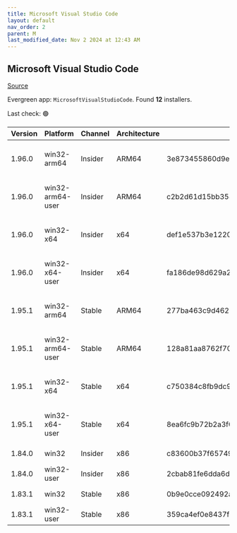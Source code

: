 ```yaml
---
title: Microsoft Visual Studio Code
layout: default
nav_order: 2
parent: M
last_modified_date: Nov 2 2024 at 12:43 AM
---
```


## Microsoft Visual Studio Code

[Source](https://code.visualstudio.com)

Evergreen app: `MicrosoftVisualStudioCode`. Found **12** installers.

Last check: 🟢

| Version | Platform         | Channel | Architecture | Sha256                                                           | URI                                                                                                                                                                                                                                                                                                            |
| ------- | ---------------- | ------- | ------------ | ---------------------------------------------------------------- | -------------------------------------------------------------------------------------------------------------------------------------------------------------------------------------------------------------------------------------------------------------------------------------------------------------- |
| 1.96.0  | win32-arm64      | Insider | ARM64        | 3e873455860d9ec0041b65ffc0c446db125dc76801bdedb2f78b52ded15f3058 | [https://vscode.download.prss.microsoft.com/dbazure/download/insider/19fabc20e35c89915c772116503a079554166a3f/VSCodeSetup-arm64-1.96.0-insider.exe](https://vscode.download.prss.microsoft.com/dbazure/download/insider/19fabc20e35c89915c772116503a079554166a3f/VSCodeSetup-arm64-1.96.0-insider.exe)         |
| 1.96.0  | win32-arm64-user | Insider | ARM64        | c2b2d61d15bb35881173ce6da9b07acbb947d8931bb51b13ae3b1c28c6b4a601 | [https://vscode.download.prss.microsoft.com/dbazure/download/insider/19fabc20e35c89915c772116503a079554166a3f/VSCodeUserSetup-arm64-1.96.0-insider.exe](https://vscode.download.prss.microsoft.com/dbazure/download/insider/19fabc20e35c89915c772116503a079554166a3f/VSCodeUserSetup-arm64-1.96.0-insider.exe) |
| 1.96.0  | win32-x64        | Insider | x64          | def1e537b3e1220bd3005b97847e80f1ea89a3b0eaa3bcd0f735ae695fda9ed2 | [https://vscode.download.prss.microsoft.com/dbazure/download/insider/19fabc20e35c89915c772116503a079554166a3f/VSCodeSetup-x64-1.96.0-insider.exe](https://vscode.download.prss.microsoft.com/dbazure/download/insider/19fabc20e35c89915c772116503a079554166a3f/VSCodeSetup-x64-1.96.0-insider.exe)             |
| 1.96.0  | win32-x64-user   | Insider | x64          | fa186de98d629a22bb9dd18135bfedf87ae46d9c8e685a23d86be825bf9c2d12 | [https://vscode.download.prss.microsoft.com/dbazure/download/insider/19fabc20e35c89915c772116503a079554166a3f/VSCodeUserSetup-x64-1.96.0-insider.exe](https://vscode.download.prss.microsoft.com/dbazure/download/insider/19fabc20e35c89915c772116503a079554166a3f/VSCodeUserSetup-x64-1.96.0-insider.exe)     |
| 1.95.1  | win32-arm64      | Stable  | ARM64        | 277ba463c9d4627e13729d6b9a99fe8b689aa44f28c03f4d7e44ae08927e2c87 | [https://vscode.download.prss.microsoft.com/dbazure/download/stable/65edc4939843c90c34d61f4ce11704f09d3e5cb6/VSCodeSetup-arm64-1.95.1.exe](https://vscode.download.prss.microsoft.com/dbazure/download/stable/65edc4939843c90c34d61f4ce11704f09d3e5cb6/VSCodeSetup-arm64-1.95.1.exe)                           |
| 1.95.1  | win32-arm64-user | Stable  | ARM64        | 128a81aa8762f70f7ef692fe5e30756ea6bd32b325840dd2a377364fb5ae76bb | [https://vscode.download.prss.microsoft.com/dbazure/download/stable/65edc4939843c90c34d61f4ce11704f09d3e5cb6/VSCodeUserSetup-arm64-1.95.1.exe](https://vscode.download.prss.microsoft.com/dbazure/download/stable/65edc4939843c90c34d61f4ce11704f09d3e5cb6/VSCodeUserSetup-arm64-1.95.1.exe)                   |
| 1.95.1  | win32-x64        | Stable  | x64          | c750384c8fb9dc929a120d0a9cc220a761d680f728b80aaa118406cf08aea93c | [https://vscode.download.prss.microsoft.com/dbazure/download/stable/65edc4939843c90c34d61f4ce11704f09d3e5cb6/VSCodeSetup-x64-1.95.1.exe](https://vscode.download.prss.microsoft.com/dbazure/download/stable/65edc4939843c90c34d61f4ce11704f09d3e5cb6/VSCodeSetup-x64-1.95.1.exe)                               |
| 1.95.1  | win32-x64-user   | Stable  | x64          | 8ea6fc9b72b2a3f0e67b35af71fba5d2218acbcc78fa8451796b69567b04cfba | [https://vscode.download.prss.microsoft.com/dbazure/download/stable/65edc4939843c90c34d61f4ce11704f09d3e5cb6/VSCodeUserSetup-x64-1.95.1.exe](https://vscode.download.prss.microsoft.com/dbazure/download/stable/65edc4939843c90c34d61f4ce11704f09d3e5cb6/VSCodeUserSetup-x64-1.95.1.exe)                       |
| 1.84.0  | win32            | Insider | x86          | c83600b37f65749ea9e16496847bbfd967dece2472cee7d8011ae719e2633c18 | [https://az764295.vo.msecnd.net/insider/0c36b92c82064882a228487040187cfc13669c0f/VSCodeSetup-ia32-1.84.0-insider.exe](https://az764295.vo.msecnd.net/insider/0c36b92c82064882a228487040187cfc13669c0f/VSCodeSetup-ia32-1.84.0-insider.exe)                                                                     |
| 1.84.0  | win32-user       | Insider | x86          | 2cbab81fe6dda6dfb07751707107db95ba7afa0a6ada65a1df78a04eef0aadf5 | [https://az764295.vo.msecnd.net/insider/0c36b92c82064882a228487040187cfc13669c0f/VSCodeUserSetup-ia32-1.84.0-insider.exe](https://az764295.vo.msecnd.net/insider/0c36b92c82064882a228487040187cfc13669c0f/VSCodeUserSetup-ia32-1.84.0-insider.exe)                                                             |
| 1.83.1  | win32            | Stable  | x86          | 0b9e0cce092492a88cdaf12048e3630290944b051f3194c5ca3d6b7012f05e7f | [https://az764295.vo.msecnd.net/stable/a6606b6ca720bca780c2d3c9d4cc3966ff2eca12/VSCodeSetup-ia32-1.83.1.exe](https://az764295.vo.msecnd.net/stable/a6606b6ca720bca780c2d3c9d4cc3966ff2eca12/VSCodeSetup-ia32-1.83.1.exe)                                                                                       |
| 1.83.1  | win32-user       | Stable  | x86          | 359ca4ef0e8437f7e5183a97a9d79834463a3df88bb10c82c48cc2bd53b8a7e5 | [https://az764295.vo.msecnd.net/stable/a6606b6ca720bca780c2d3c9d4cc3966ff2eca12/VSCodeUserSetup-ia32-1.83.1.exe](https://az764295.vo.msecnd.net/stable/a6606b6ca720bca780c2d3c9d4cc3966ff2eca12/VSCodeUserSetup-ia32-1.83.1.exe)                                                                               |
